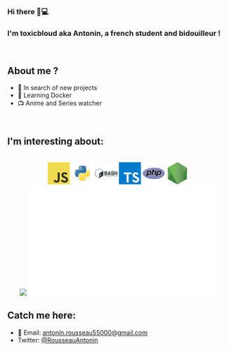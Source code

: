 ### Hi there 👋💻

### I'm toxicbloud aka Antonin, a french student and bidouilleur !

<br>

## About me ?

- 👀 In search of new projects
- 🧠 Learning Docker 
- 📺 Anime and Series watcher

<br>

## I'm interesting about: 

<br>

<div align="center">
  <img height="50" src="https://raw.githubusercontent.com/github/explore/80688e429a7d4ef2fca1e82350fe8e3517d3494d/topics/javascript/javascript.png">
  <img height="50" src="https://raw.githubusercontent.com/github/explore/80688e429a7d4ef2fca1e82350fe8e3517d3494d/topics/python/python.png">
  <img height="50" src="https://raw.githubusercontent.com/github/explore/80688e429a7d4ef2fca1e82350fe8e3517d3494d/topics/bash/bash.png">
  <img height="50" src="https://raw.githubusercontent.com/github/explore/80688e429a7d4ef2fca1e82350fe8e3517d3494d/topics/typescript/typescript.png">
  <img height="50" src="https://raw.githubusercontent.com/github/explore/80688e429a7d4ef2fca1e82350fe8e3517d3494d/topics/php/php.png">
  <img height="50" src="https://raw.githubusercontent.com/github/explore/80688e429a7d4ef2fca1e82350fe8e3517d3494d/topics/nodejs/nodejs.png">
</div>

<div align="center">
  <img height="250" src="https://github-readme-stats.vercel.app/api?username=toxicbloud&show_icons=true&hide_border=true">
  <img height="250" src="https://raw.githubusercontent.com/toxicbloud/github-stats/b41725eb7f5d5fef41f078e98f775970ccc290c2/generated/languages.svg">
</div>

## Catch me here:

- 📝 Email: antonin.rousseau55000@gmail.com
- Twitter: [@RousseauAntonin](https://twitter.com/@RousseauAntonin)
